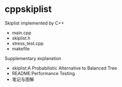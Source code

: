 # cppskiplist
Skiplist implemented by C++

+ main.cpp
+ skiplist.h
+ stress_test.cpp
+ makefile

Supplementary explanation
+ skiplist:A Probabilistic Alternative to Balanced Tree
+ README:Performance Testing
+ 笔记与图解
